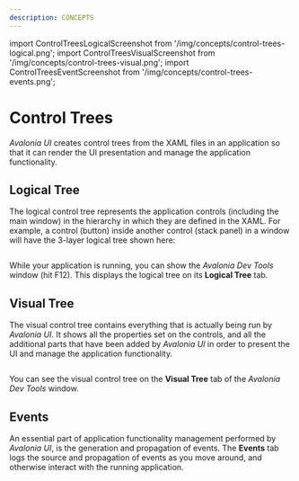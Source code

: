 ```yaml
---
description: CONCEPTS
---
```


import ControlTreesLogicalScreenshot from '/img/concepts/control-trees-logical.png';
import ControlTreesVisualScreenshot from '/img/concepts/control-trees-visual.png';
import ControlTreesEventScreenshot from '/img/concepts/control-trees-events.png';

# Control Trees

_Avalonia UI_ creates control trees from the XAML files in an application so that it can render the UI presentation and manage the application functionality.  

## Logical Tree

The logical control tree represents the application controls (including the main window) in the hierarchy in which they are defined in the XAML. For example, a control (button) inside another control (stack panel) in a window will have the 3-layer logical tree shown here:

<img src={ControlTreesLogicalScreenshot} alt=""/>

While your application is running, you can show the _Avalonia Dev Tools_ window (hit F12). This displays the logical tree on its **Logical Tree** tab.

## Visual Tree

The visual control tree contains everything that is actually being run by _Avalonia UI_. It shows all the properties set on the controls, and all the additional parts that have been added by _Avalonia UI_ in order to present the UI and manage the application functionality. 

<img src={ControlTreesVisualScreenshot} alt=""/>

You can see the visual control tree on the **Visual Tree** tab of the _Avalonia Dev Tools_ window.

## Events

An essential part of application functionality management performed by _Avalonia UI_, is the generation and propagation of events. The **Events** tab logs the source and propagation of events as you move around, and otherwise interact with the running application.

<img src={ControlTreesEventScreenshot} alt=""/>